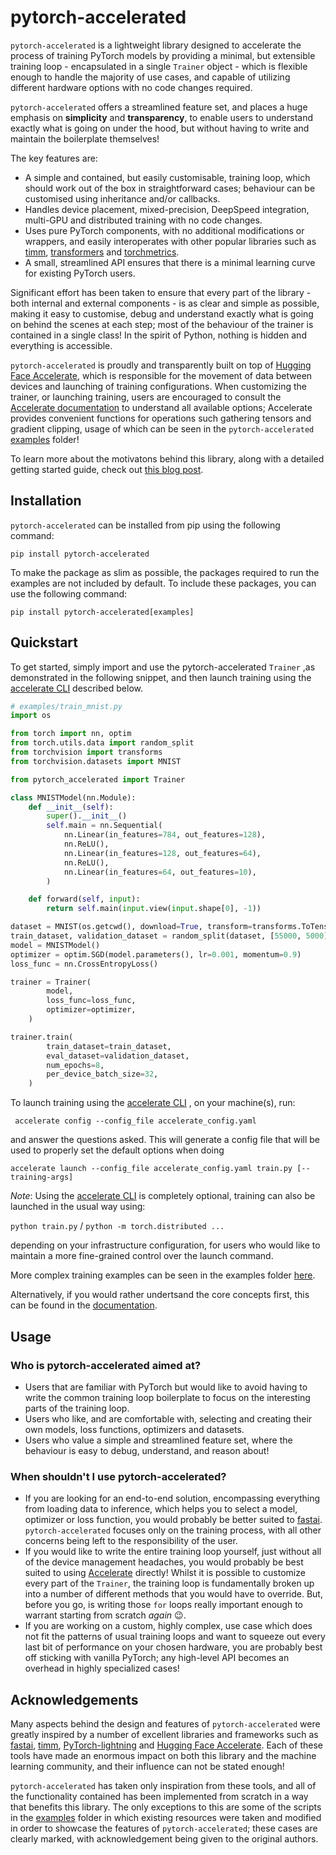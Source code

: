 # pytorch-accelerated

`pytorch-accelerated` is a lightweight library designed to accelerate the process of training PyTorch models
 by providing a minimal, but extensible training loop - encapsulated in a single `Trainer` 
object - which is flexible enough to handle the majority of use cases, and capable of utilizing different hardware
 options with no code changes required.
 
`pytorch-accelerated` offers a streamlined feature set, and places a huge emphasis on **simplicity** and **transparency**,
to enable users to understand exactly what is going on under the hood, but without having to write and maintain the boilerplate themselves!
   
The key features are:
- A simple and contained, but easily customisable, training loop, which should work out of the box in straightforward cases;
 behaviour can be customised using inheritance and/or callbacks.
- Handles device placement, mixed-precision, DeepSpeed integration, multi-GPU and distributed training with no code changes.
- Uses pure PyTorch components, with no additional modifications or wrappers, and easily interoperates
 with other popular libraries such as [timm](https://github.com/rwightman/pytorch-image-models), 
 [transformers](https://huggingface.co/transformers/) and [torchmetrics](https://torchmetrics.readthedocs.io/en/latest/).
- A small, streamlined API ensures that there is a minimal learning curve for existing PyTorch users.

Significant effort has been taken to ensure that every part of the library - both internal and external components - is as clear and simple as possible, 
making it easy to customise, debug and understand exactly what is going on behind the scenes at each step; most of the 
behaviour of the trainer is contained in a single class! 
In the spirit of Python, nothing is hidden and everything is accessible.

`pytorch-accelerated` is proudly and transparently built on top of 
[Hugging Face Accelerate](https://github.com/huggingface/accelerate), which is responsible for the 
movement of data between devices and launching of training configurations. When customizing the trainer, or launching
training, users are encouraged to consult the [Accelerate documentation](https://huggingface.co/docs/accelerate/) 
to understand all available options; Accelerate provides convenient functions for operations such gathering tensors 
and gradient clipping, usage of which can be seen in the `pytorch-accelerated` 
[examples](https://github.com/Chris-hughes10/pytorch-accelerated/tree/main/examples) folder! 

To learn more about the motivatons behind this library, along with a detailed getting started guide, check out [this blog post](https://medium.com/@chris.p.hughes10/introducing-pytorch-accelerated-6ba99530608c?source=friends_link&sk=868c2d2ec5229fdea42877c0bf82b968).

## Installation

`pytorch-accelerated` can be installed from pip using the following command:
```
pip install pytorch-accelerated
```

To make the package as slim as possible, the packages required to run the examples are not included by default. To include these packages, you can use the following command:
```
pip install pytorch-accelerated[examples]
```

## Quickstart

To get started, simply import and use the pytorch-accelerated `Trainer` ,as demonstrated in the following snippet,
and then launch training using the 
[accelerate CLI](https://huggingface.co/docs/accelerate/quicktour.html#launching-your-distributed-script)
described below.

```python
# examples/train_mnist.py
import os

from torch import nn, optim
from torch.utils.data import random_split
from torchvision import transforms
from torchvision.datasets import MNIST

from pytorch_accelerated import Trainer

class MNISTModel(nn.Module):
    def __init__(self):
        super().__init__()
        self.main = nn.Sequential(
            nn.Linear(in_features=784, out_features=128),
            nn.ReLU(),
            nn.Linear(in_features=128, out_features=64),
            nn.ReLU(),
            nn.Linear(in_features=64, out_features=10),
        )

    def forward(self, input):
        return self.main(input.view(input.shape[0], -1))

dataset = MNIST(os.getcwd(), download=True, transform=transforms.ToTensor())
train_dataset, validation_dataset = random_split(dataset, [55000, 5000])
model = MNISTModel()
optimizer = optim.SGD(model.parameters(), lr=0.001, momentum=0.9)
loss_func = nn.CrossEntropyLoss()

trainer = Trainer(
        model,
        loss_func=loss_func,
        optimizer=optimizer,
    )

trainer.train(
        train_dataset=train_dataset,
        eval_dataset=validation_dataset,
        num_epochs=8,
        per_device_batch_size=32,
    )
```

To launch training using the [accelerate CLI](https://huggingface.co/docs/accelerate/quicktour.html#launching-your-distributed-script)
, on your machine(s), run:

` accelerate config --config_file accelerate_config.yaml`

and answer the questions asked. This will generate a config file that will be used to properly set the default options when doing

`accelerate launch --config_file accelerate_config.yaml train.py [--training-args]`

*Note*: Using the [accelerate CLI](https://huggingface.co/docs/accelerate/quicktour.html#launching-your-distributed-script) is completely optional, training can also be launched in the usual way using:

`python train.py` / `python -m torch.distributed ...`

depending on your infrastructure configuration, for users who would like to maintain a more fine-grained control 
over the launch command.

More complex training examples can be seen in the examples folder 
[here](https://github.com/Chris-hughes10/pytorch-accelerated/tree/main/examples). 

Alternatively, if you would rather undertsand the core concepts first, this can be found in the [documentation](https://pytorch-accelerated.readthedocs.io/en/latest/).

## Usage

### Who is pytorch-accelerated aimed at?

- Users that are familiar with PyTorch but would like to avoid having to write the common training loop boilerplate
to focus on the interesting parts of the training loop.
- Users who like, and are comfortable with, selecting and creating their own models, loss functions, optimizers and datasets.
- Users who value a simple and streamlined feature set, where the behaviour is easy to debug, understand, and reason about!

### When shouldn't I use pytorch-accelerated?

- If you are looking for an end-to-end solution, encompassing everything from loading data to inference,
  which helps you to select a model, optimizer or loss function, you would probably be better suited to
  [fastai](https://github.com/fastai/fastai). `pytorch-accelerated` focuses only on the training process, with all other
  concerns being left to the responsibility of the user.
- If you would like to write the entire training loop yourself, just without all of the device management headaches, 
you would probably be best suited to using [Accelerate](https://github.com/huggingface/accelerate) directly! Whilst it
is possible to customize every part of the `Trainer`, the training loop is fundamentally broken up into a number of 
different methods that you would have to override. But, before you go, is writing those `for` loops really important 
enough to warrant starting from scratch *again* 😉.
- If you are working on a custom, highly complex, use case which does not fit the patterns of usual training loops
and want to squeeze out every last bit of performance on your chosen hardware, you are probably best off sticking
 with vanilla PyTorch; any high-level API becomes an overhead in highly specialized cases!


## Acknowledgements

Many aspects behind the design and features of `pytorch-accelerated` were greatly inspired by a number of excellent 
libraries and frameworks such as [fastai](https://github.com/fastai/fastai), [timm](https://github.com/rwightman/pytorch-image-models), 
[PyTorch-lightning](https://github.com/PyTorchLightning/pytorch-lightning) and [Hugging Face Accelerate](https://github.com/huggingface/accelerate). Each of these tools 
have made an enormous impact on both this library and the machine learning community, and their influence can not be 
stated enough!

`pytorch-accelerated` has taken only inspiration from these tools, and all of the functionality contained has been implemented
 from scratch in a way that benefits this library. The only exceptions to this are some of the scripts in the 
 [examples](https://github.com/Chris-hughes10/pytorch-accelerated/tree/main/examples)
 folder in which existing resources were taken and modified in order to showcase the features of `pytorch-accelerated`;
 these cases are clearly marked, with acknowledgement being given to the original authors.
 
